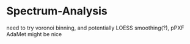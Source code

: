 # Spectrum-Analysis

need to try voronoi binning, and potentially LOESS smoothing(?), pPXF
AdaMet might be nice
